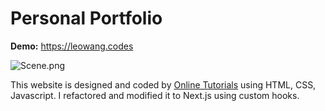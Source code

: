 
# Personal Portfolio

**Demo:** https://leowang.codes

![Scene.png](https://i.loli.net/2021/08/30/8gWrF6dAIZJqtEY.png)

This website is designed and coded by [Online Tutorials](https://www.youtube.com/channel/UCbwXnUipZsLfUckBPsC7Jog) using HTML, CSS, Javascript. I refactored and modified it to Next.js using custom hooks.
